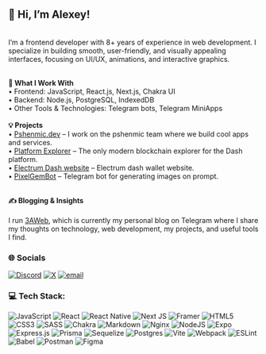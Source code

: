## 👋 Hi, I’m Alexey!<br>

<br>I’m a frontend developer with 8+ years of experience in web development. I specialize in building smooth, user-friendly, and visually appealing interfaces, focusing on UI/UX, animations, and interactive graphics.<br>

**<br>🚀 What I Work With**
<br>	•	Frontend: JavaScript, React.js, Next.js, Chakra UI<br>	•	Backend: Node.js, PostgreSQL, IndexedDB<br>	•	Other Tools & Technologies: Telegram bots, Telegram MiniApps<br>
**<br>💡 Projects**
<br>	•	[Pshenmic.dev](https://pshenmic.dev/) – I work on the pshenmic team where we build cool apps and services.
<br>	•	[Platform Explorer](https://platform-explorer.com/) – The only modern blockchain explorer for the Dash platform.
<br>  •	[Electrum Dash website](https://electrum-dash.com/) – Electrum dash wallet website.
<br>	•	[PixelGemBot](https://t.me/Pixel_Gem_Bot) – Telegram bot for generating images on prompt.


**<br>✍️ Blogging & Insights**
<br><br>I run [3AWeb](https://t.me/blog_3aweb), which is currently my personal blog on Telegram where I share my thoughts on technology, web development, my projects, and useful tools I find.<br>

### 🌐 Socials
[![Discord](https://img.shields.io/badge/Discord-%237289DA.svg?logo=discord&logoColor=white)](https://discord.gg/https://discordapp.com/users/390865069195657216) [![X](https://img.shields.io/badge/X-black.svg?logo=X&logoColor=white)](https://x.com/https://x.com/AlexeyTripleA) [![email](https://img.shields.io/badge/Email-D14836?logo=gmail&logoColor=white)](mailto:andreewsky.alexey@gmail.com) 

### 💻 Tech Stack:
![JavaScript](https://img.shields.io/badge/javascript-%23323330.svg?style=for-the-badge&logo=javascript&logoColor=%23F7DF1E) ![React](https://img.shields.io/badge/react-%2320232a.svg?style=for-the-badge&logo=react&logoColor=%2361DAFB) ![React Native](https://img.shields.io/badge/react_native-%2320232a.svg?style=for-the-badge&logo=react&logoColor=%2361DAFB) ![Next JS](https://img.shields.io/badge/Next-black?style=for-the-badge&logo=next.js&logoColor=white) ![Framer](https://img.shields.io/badge/Framer-black?style=for-the-badge&logo=framer&logoColor=blue) ![HTML5](https://img.shields.io/badge/html5-%23E34F26.svg?style=for-the-badge&logo=html5&logoColor=white) ![CSS3](https://img.shields.io/badge/css3-%231572B6.svg?style=for-the-badge&logo=css3&logoColor=white) ![SASS](https://img.shields.io/badge/SASS-hotpink.svg?style=for-the-badge&logo=SASS&logoColor=white)  ![Chakra](https://img.shields.io/badge/chakra-%234ED1C5.svg?style=for-the-badge&logo=chakraui&logoColor=white)  ![Markdown](https://img.shields.io/badge/markdown-%23000000.svg?style=for-the-badge&logo=markdown&logoColor=white) ![Nginx](https://img.shields.io/badge/nginx-%23009639.svg?style=for-the-badge&logo=nginx&logoColor=white) ![NodeJS](https://img.shields.io/badge/node.js-6DA55F?style=for-the-badge&logo=node.js&logoColor=white) ![Expo](https://img.shields.io/badge/expo-1C1E24?style=for-the-badge&logo=expo&logoColor=#D04A37) ![Express.js](https://img.shields.io/badge/express.js-%23404d59.svg?style=for-the-badge&logo=express&logoColor=%2361DAFB) ![Prisma](https://img.shields.io/badge/Prisma-3982CE?style=for-the-badge&logo=Prisma&logoColor=white) ![Sequelize](https://img.shields.io/badge/Sequelize-52B0E7?style=for-the-badge&logo=Sequelize&logoColor=white) ![Postgres](https://img.shields.io/badge/postgres-%23316192.svg?style=for-the-badge&logo=postgresql&logoColor=white)  ![Vite](https://img.shields.io/badge/vite-%23646CFF.svg?style=for-the-badge&logo=vite&logoColor=white) ![Webpack](https://img.shields.io/badge/webpack-%238DD6F9.svg?style=for-the-badge&logo=webpack&logoColor=black) ![ESLint](https://img.shields.io/badge/ESLint-4B3263?style=for-the-badge&logo=eslint&logoColor=white) ![Babel](https://img.shields.io/badge/Babel-F9DC3e?style=for-the-badge&logo=babel&logoColor=black) ![Postman](https://img.shields.io/badge/Postman-FF6C37?style=for-the-badge&logo=postman&logoColor=white)  ![Figma](https://img.shields.io/badge/figma-%23F24E1E.svg?style=for-the-badge&logo=figma&logoColor=white)  
